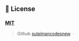 
## 🤝 License

### [MIT](LICENSE)

> Github [sulaimancodesnew](https://github.com/sulaimancodesnew) &nbsp;&middot;&nbsp;

